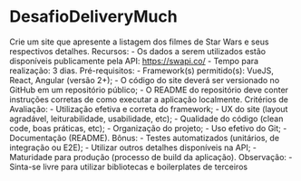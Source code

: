 # DesafioDeliveryMuch
Crie um site que apresente a listagem dos filmes de Star Wars e seus respectivos detalhes. Recursos: - Os dados a serem utilizados estão disponíveis publicamente pela API: https://swapi.co/ - Tempo para realização: 3 dias. Pré-requisitos: - Framework(s) permitido(s): VueJS, React, Angular (versão 2+); - O código do site deverá ser versionado no GitHub em um repositório público; - O README do repositório deve conter instruções corretas de como executar a aplicação localmente. Critérios de Avaliação: - Utilização efetiva e correta do framework; - UX do site (layout agradável, leiturabilidade, usabilidade, etc); - Qualidade do código (clean code, boas práticas, etc); - Organização do projeto; - Uso efetivo do Git; - Documentação (README). Bônus: - Testes automatizados (unitários, de integração ou E2E); - Utilizar outros detalhes disponíveis na API; - Maturidade para produção (processo de build da aplicação). Observação: - Sinta-se livre para utilizar bibliotecas e boilerplates de terceiros
